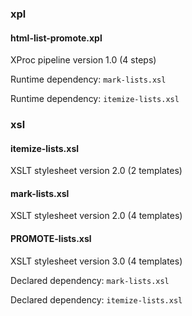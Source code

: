 

### xpl

#### html-list-promote.xpl

XProc pipeline version 1.0 (4 steps)

Runtime dependency: `mark-lists.xsl`

Runtime dependency: `itemize-lists.xsl`

### xsl

#### itemize-lists.xsl

XSLT stylesheet version 2.0 (2 templates)

#### mark-lists.xsl

XSLT stylesheet version 2.0 (4 templates)

#### PROMOTE-lists.xsl

XSLT stylesheet version 3.0 (4 templates)

Declared dependency: `mark-lists.xsl`

Declared dependency: `itemize-lists.xsl`